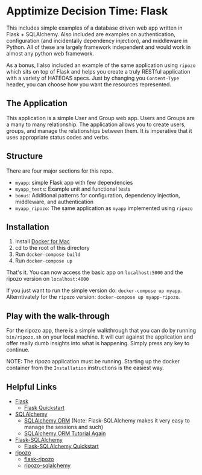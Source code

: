 # Apptimize Decision Time: Flask

This includes simple examples of a database driven web app 
written in Flask + SQLAlchemy.  Also included are examples 
on authentication, configuration (and incidentally dependency 
injection), and middleware in Python.  All of these are largely
framework independent and would work in almost any python 
web framework.

As a bonus, I also included an example of the same application
using `ripozo` which sits on top of Flask and helps you create 
a truly RESTful application with a variety of HATEOAS specs.  Just
by changing you `Content-Type` header, you can choose how you want
the resources represented.  

## The Application

This application is a simple User and Group web app.  Users and Groups
are a many to many relationship.  The application allows you to create
users, groups, and manage the relationships between them.  It is
imperative that it uses appropriate status codes and verbs.  


## Structure

There are four major sections for this repo. 
* `myapp`: simple Flask app with few dependencies
* `myapp_tests`: Example unit and functional tests
* `bonus`: Additional patterns for configuration, dependency injection, middleware, and authentication
* `myapp_ripozo`: The same application as `myapp` implemented using `ripozo`

## Installation

1. Install [Docker for Mac](https://docs.docker.com/docker-for-mac/)
2. cd to the root of this directory
3. Run `docker-compose build`
4. Run `docker-compose up`

That's it.  You can now access the basic app on `localhost:5000` and
the ripozo version on `localhost:4000`

If you just want to run the simple version do: `docker-compose up myapp`. 
Alterntivately for the `ripozo` version: `docker-compose up myapp-ripozo`.

## Play with the walk-through

For the ripozo app, there is a simple walkthrough that you can do by running
`bin/ripozo.sh` on your local machine.  It will curl against the application
and offer really dumb insights into what is happening.  Simply press any key
to continue.

NOTE: The ripozo application must be running.  Starting up the docker container
from the `Installation` instructions is the easiest way.

## Helpful Links

* [Flask](http://flask.pocoo.org/)
    * [Flask Quickstart](http://flask.pocoo.org/docs/0.11/quickstart/)
* [SQLAlchemy](http://www.sqlalchemy.org/)
    * [SQLAlchemy ORM](http://docs.sqlalchemy.org/en/latest/orm/tutorial.html)  (Note: Flask-SQLAlchemy makes it very easy to manage the sessions and such)
    * [SQLAlchemy ORM Tutorial Again](http://pythoncentral.io/sqlalchemy-orm-examples/)
* [Flask-SQLAlchemy](http://flask-sqlalchemy.pocoo.org/2.1/)
    * [Flask-SQLAlchemy Quickstart](http://flask-sqlalchemy.pocoo.org/2.1/quickstart/)
* [ripozo](http://ripozo.org/en/latest/)
    * [flask-ripozo](https://flask-ripozo.readthedocs.io/en/latest/)
    * [ripozo-sqlalchemy](http://ripozo-sqlalchemy.readthedocs.io/en/latest/)
